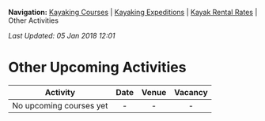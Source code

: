 **Navigation:** [Kayaking Courses](index) &#124; [Kayaking Expeditions](expedition) &#124; [Kayak Rental Rates](rental) &#124; Other Activities

_Last Updated: 05 Jan 2018 12:01_
# Other Upcoming Activities

Activity | Date | Venue | Vacancy
:---:|:---:|:---:|:---:
No upcoming courses yet|-|-|-

